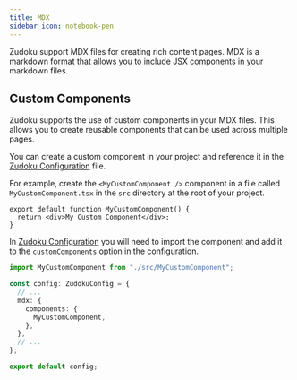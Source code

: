 ```yaml
---
title: MDX
sidebar_icon: notebook-pen
---
```


Zudoku support MDX files for creating rich content pages. MDX is a markdown format that allows you to include JSX components in your markdown files.

## Custom Components

Zudoku supports the use of custom components in your MDX files. This allows you to create reusable components that can be used across multiple pages.

You can create a custom component in your project and reference it in the [Zudoku Configuration](./overview.md) file.

For example, create the `<MyCustomComponent />` component in a file called `MyCustomComponent.tsx` in the `src` directory at the root of your project.

```tsx
export default function MyCustomComponent() {
  return <div>My Custom Component</div>;
}
```

In [Zudoku Configuration](./overview.md) you will need to import the component and add it to the `customComponents` option in the configuration.

```ts
import MyCustomComponent from "./src/MyCustomComponent";

const config: ZudokuConfig = {
  // ...
  mdx: {
    components: {
      MyCustomComponent,
    },
  },
  // ...
};

export default config;
```
